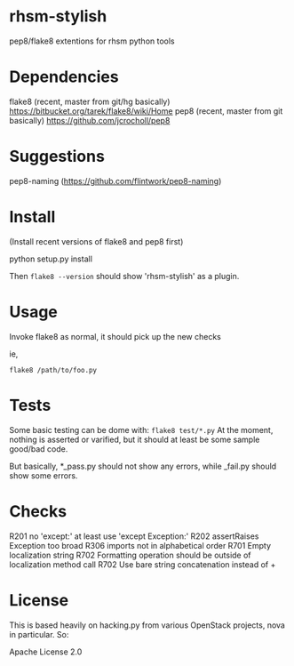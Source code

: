 rhsm-stylish
============

pep8/flake8 extentions for rhsm python tools

Dependencies
===========

flake8 (recent, master from git/hg basically)
    https://bitbucket.org/tarek/flake8/wiki/Home
pep8 (recent, master from git basically)
    https://github.com/jcrocholl/pep8

Suggestions
==========
pep8-naming (https://github.com/flintwork/pep8-naming)


Install
=======

(Install recent versions of flake8 and pep8 first)

python setup.py install

Then ```flake8 --version``` should show 'rhsm-stylish' as a plugin.

Usage
====

Invoke flake8 as normal, it should pick up the new checks

ie,

```flake8 /path/to/foo.py```


Tests
=====
Some basic testing can be dome with:
    ```flake8 test/*.py```
At the moment, nothing is asserted or varified, but it should
at least be some sample good/bad code.

But basically, *_pass.py should not show any errors, while
_fail.py should show some errors.

Checks
======
R201  no 'except:' at least use 'except Exception:'
R202  assertRaises Exception too broad
R306  imports not in alphabetical order
R701  Empty localization string
R702  Formatting operation should be outside of localization method call
R702  Use bare string concatenation instead of +


License
======

This is based heavily on hacking.py from various OpenStack
projects, nova in particular. So:

Apache License 2.0
